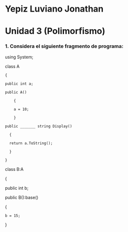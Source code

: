 # Yepiz Luviano Jonathan
# Unidad 3 (Polimorfismo)


### 1. Considera el siguiente fragmento de programa:
using System;

class A

    {

    public int a;

    public A()

        {

        a = 10;

        }

    public _______ string Display()

      {

      return a.ToString();

      }

    }

class B:A

   {

   public int b;

   public B():base()

   {

    b = 15;

   }
